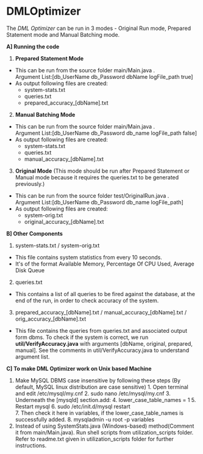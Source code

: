 # DMLOptimizer

The _DML Optimizer_ can be run in 3 modes - Original Run mode, Prepared Statement mode and Manual Batching mode. <br/>
  
**A] Running the code**


1. **Prepared Statement Mode**
  * This can be run from the source folder main/Main.java . <br/>
    Argument List:[db_UserName db_Password dbName logFile_path true]  
  * As output following files are created: 
    * system-stats.txt 
    * queries.txt 
    * prepared_accuracy_[dbName].txt  
    

2. **Manual Batching Mode** 
  * This can be run from the source folder main/Main.java . <br/>
    Argument List:[db_UserName db_Password db_name logFile_path false] <br/>
  * As output following files are created:
    * system-stats.txt 
    * queries.txt 
    * manual_accuracy_[dbName].txt 

3. **Original Mode** 
  (This mode should be run after Prepared Statement or Manual mode because it requires the queries.txt to be generated previously.) <br/>
  * This can be run from the source folder test/OriginalRun.java .<br/>
    Argument List:[db_UserName db_Password db_name logFile_path] 
  * As output following files are created:
    * system-orig.txt 
    * original_accuracy_[dbName].txt 
    
**B] Other Components** 

1. system-stats.txt / system-orig.txt 
  * This file contains system statistics from every 10 seconds. 
  * It's of the format Available Memory, Percentage Of CPU Used, Average Disk Queue 
2. queries.txt
  * This contains a list of all queries to be fired against the database, at the end of the run, in order to check accuracy of the system.
3. prepared_accuracy_[dbName].txt / manual_accuracy_[dbName].txt / orig_accuracy_[dbName].txt 
  * This file contains the queries from queries.txt and associated output form dbms. To check if the system is correct, we   run **util/VerifyAccuracy.java** with arguments [dbName, original, prepared, manual]. See the comments in           util/VerifyAccuracy.java to understand argument list. <br/>
  

**C] To make DML Optimizer work on Unix based Machine**
  1. Make MySQL DBMS case insensitive by following these steps (By default, MySQL linux distribution are case sensitive)
    1. Open terminal and edit /etc/mysql/my.cnf 
    2. sudo nano /etc/mysql/my.cnf
    3. Underneath the [mysqld] section.add: 
    4. lower_case_table_names = 1 
    5. Restart mysql 
    6. sudo /etc/init.d/mysql restart <br/>
    7. Then check it here in variables, if the lower_case_table_names is successfully added.
    8. mysqladmin -u root -p variables <br/>
  2. Instead of using SystemStats.java (Windows-based) method(Comment it from main/Main.java). Run shell scripts from utilization_scripts folder. Refer to readme.txt given in utilization_scripts folder for further instructions.

